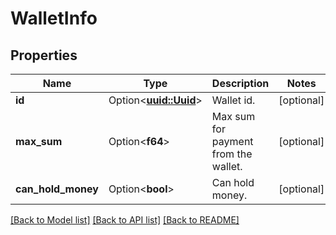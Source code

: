 # WalletInfo

## Properties

Name | Type | Description | Notes
------------ | ------------- | ------------- | -------------
**id** | Option<[**uuid::Uuid**](uuid::Uuid.md)> | Wallet id. | [optional]
**max_sum** | Option<**f64**> | Max sum for payment from the wallet. | [optional]
**can_hold_money** | Option<**bool**> | Can hold money. | [optional]

[[Back to Model list]](../README.md#documentation-for-models) [[Back to API list]](../README.md#documentation-for-api-endpoints) [[Back to README]](../README.md)


